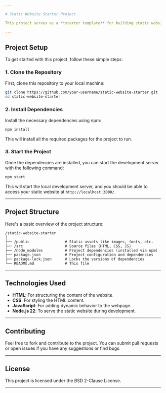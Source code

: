 ```yaml
---

# Static Website Starter Project

This project serves as a **starter template** for building static websites. It is set up using **Node.js 22** and is ready to go for any developer looking to quickly create and test static websites.

---
```


## Project Setup

To get started with this project, follow these simple steps:

### 1. Clone the Repository

First, clone this repository to your local machine:

```bash
git clone https://github.com/your-username/static-website-starter.git
cd static-website-starter
```

### 2. Install Dependencies

Install the necessary dependencies using npm:

```bash
npm install
```

This will install all the required packages for the project to run.

### 3. Start the Project

Once the dependencies are installed, you can start the development server with the following command:

```bash
npm start
```

This will start the local development server, and you should be able to access your static website at `http://localhost:3000/`.

---

## Project Structure

Here's a basic overview of the project structure:

```
/static-website-starter
│
├── /public                # Static assets like images, fonts, etc.
├── /src                   # Source files (HTML, CSS, JS)
├── /node_modules          # Project dependencies (installed via npm)
├── package.json           # Project configuration and dependencies
├── package-lock.json      # Locks the versions of dependencies
└── README.md              # This file
```

---

## Technologies Used

- **HTML**: For structuring the content of the website.
- **CSS**: For styling the HTML content.
- **JavaScript**: For adding dynamic behavior to the webpage.
- **Node.js 22**: To serve the static website during development.

---

## Contributing

Feel free to fork and contribute to the project. You can submit pull requests or open issues if you have any suggestions or find bugs.

---

## License

This project is licensed under the BSD 2-Clause License.

---

